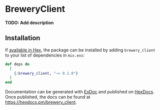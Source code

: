 # BreweryClient

**TODO: Add description**

## Installation

If [available in Hex](https://hex.pm/docs/publish), the package can be installed
by adding `brewery_client` to your list of dependencies in `mix.exs`:

```elixir
def deps do
  [
    {:brewery_client, "~> 0.1.0"}
  ]
end
```

Documentation can be generated with [ExDoc](https://github.com/elixir-lang/ex_doc)
and published on [HexDocs](https://hexdocs.pm). Once published, the docs can
be found at <https://hexdocs.pm/brewery_client>.

